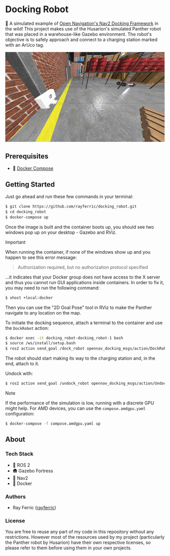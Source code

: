 # Docking Robot

🔋 A simulated example of [Open Navigation's Nav2 Docking Framework](https://github.com/open-navigation/opennav_docking) in the wild!
This project makes use of the Husarion's simulated Panther robot that was placed in a warehouse-like Gazebo environment.
The robot's objective is to safely approach and connect to a charging station marked with an ArUco tag.

![](./docs/docking.gif)

## Prerequisites

- 🐋 [Docker Compose](https://docs.docker.com/compose)

## Getting Started

Just go ahead and run these few commands in your terminal:
```sh
$ git clone https://github.com/rayferric/docking_robot.git
$ cd docking_robot
$ docker-compose up
```

Once the image is built and the container boots up, you should see two windows pop up on your desktop - Gazebo and RViz.

> [!IMPORTANT]
> When running the container, if none of the windows show up and you happen to see this error message:
> > Authorization required, but no authorization protocol specified
>
> ...it indicates that your Docker group does not have access to the X server
> and thus you cannot run GUI applications inside containers.
> In order to fix it, you may need to run the following command:
> ```sh
> $ xhost +local:docker
> ```

Then you can use the "2D Goal Pose" tool in RViz to make the Panther navigate to any location on the map.

To initiate the docking sequence, attach a terminal to the container and use the `DockRobot` action:
```sh
$ docker exec -it docking_robot-docking_robot-1 bash
$ source /ws/install/setup.bash
$ ros2 action send_goal /dock_robot opennav_docking_msgs/action/DockRobot "{dock_id: home_dock}"
```

The robot should start making its way to the charging station and, in the end, attach to it.

Undock with:    
```sh
$ ros2 action send_goal /undock_robot opennav_docking_msgs/action/UndockRobot "{dock_type: simple_charging_dock}"
```

> [!NOTE]
> If the performance of the simulation is low, running with a discrete GPU might help.
> For AMD devices, you can use the `compose.amdgpu.yaml` configuration:
> ```sh
> $ docker-compose -f compose.amdgpu.yaml up
> ```

## About

### Tech Stack

- 🐢 ROS 2
- 🛖 Gazebo Fortress
- 🧭 Nav2
- 🐳 Docker

### Authors

- Ray Ferric ([rayferric](https://github.com/rayferric))

### License

You are free to reuse any part of my code in this repository without any restrictions. However most of the resources used by my project (particularly the Panther robot by Husarion) have their own respective licenses, so please refer to them before using them in your own projects.

